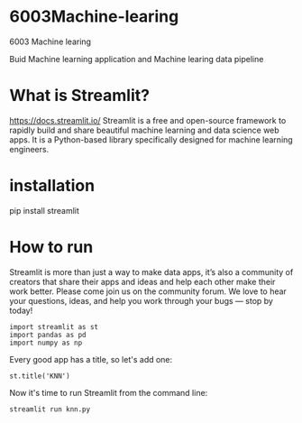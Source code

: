# 6003Machine-learing
6003 Machine learing

Buid Machine learning application and Machine learing data pipeline

# What is Streamlit?
https://docs.streamlit.io/
Streamlit is a free and open-source framework to rapidly build and share beautiful machine learning and data science web apps. It is a Python-based library specifically designed for machine learning engineers.

# installation 
pip install streamlit

# How to run
Streamlit is more than just a way to make data apps, it’s also a community of creators that share their apps and ideas and help each other make their work better. Please come join us on the community forum. We love to hear your questions, ideas, and help you work through your bugs — stop by today!
```
import streamlit as st
import pandas as pd
import numpy as np
```

Every good app has a title, so let's add one:
```
st.title('KNN')
```

Now it's time to run Streamlit from the command line:
```
streamlit run knn.py
```
